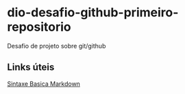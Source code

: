 # dio-desafio-github-primeiro-repositorio
Desafio de projeto sobre git/github


## Links úteis
[Sintaxe Basica Markdown](https://www.markdownguide.org/basic-syntax/)
